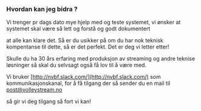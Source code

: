 ### Hvordan kan jeg bidra ?

Vi trenger pr dags dato mye hjelp med og teste systemet, vi ønsker at systemet skal være så lett og forstå og godt dokumentert

at alle kan klare det. Så er du usikker på om du har nok teknisk kompentanse til dette, så er det perfekt. Det er deg vi letter etter!

Skulle du ha 30 års erfaring med produksjon av streaming og andre teknise løsninger så skal du selvsagt også få lov til å være med.

Vi bruker [http://nvbf.slack.com/](http://nvbf.slack.com/) som kommunikasjonskanal, for å få tilgang der så sender du en mail til post@volleystream.no

så gir vi deg tilgang så fort vi kan!

